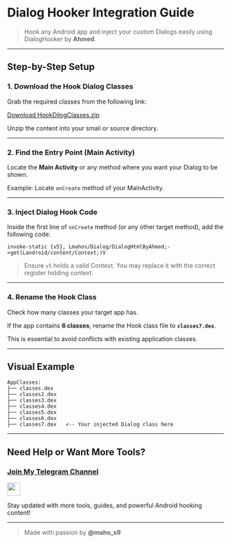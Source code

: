 
# **Dialog Hooker Integration Guide**

> Hook any Android app and inject your custom Dialogs easily using DialogHooker by **Ahmed**.

---

## **Step-by-Step Setup**

### 1. **Download the Hook Dialog Classes**
Grab the required classes from the following link:

[Download HookDilogClasses.zip](https://github.com/Gisnsl/DialogHooker/releases/download/Ahmed/HookDilogClasses.zip)

Unzip the content into your smali or source directory.

---

### 2. **Find the Entry Point (Main Activity)**

Locate the **Main Activity** or any method where you want your Dialog to be shown.

Example: Locate `onCreate` method of your MainActivity.

---

### 3. **Inject Dialog Hook Code**

Inside the first line of `onCreate` method (or any other target method), add the following code:

```smali
invoke-static {v5}, Lmahos/Dialog/DialogHtmlByAhmed;->get(Landroid/content/Context;)V
```

> Ensure `v5` holds a valid Context. You may replace it with the correct register holding context.

---

### 4. **Rename the Hook Class**

Check how many classes your target app has.

If the app contains **6 classes**, rename the Hook class file to **`classes7.dex`**.

This is essential to avoid conflicts with existing application classes.

---

## **Visual Example**

```plaintext
AppClasses:
├── classes.dex
├── classes2.dex
├── classes3.dex
├── classes4.dex
├── classes5.dex
├── classes6.dex
├── classes7.dex   <-- Your injected Dialog class here
```

---

## **Need Help or Want More Tools?**

### **[Join My Telegram Channel](https://t.me/maho_s9)**

<a href="https://t.me/+f6t2_zdHrFRjYWE8">
  <img src="https://upload.wikimedia.org/wikipedia/commons/8/82/Telegram_logo.svg" width="30" height="30" />
</a>

Stay updated with more tools, guides, and powerful Android hooking content!

---

> Made with passion by **@maho_s9**

